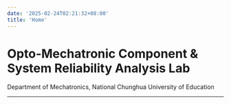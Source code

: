 ```yaml
---
date: '2025-02-24T02:21:32+08:00'
title: 'Home'
---
```


# Opto-Mechatronic Component & System Reliability Analysis Lab

Department of Mechatronics, National Chunghua University of Education

---
